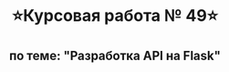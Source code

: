 <h1 align="center">&#11088Курсовая работа № 49&#11088</h1>
<h2 align="center">по теме: "Разработка API на Flask"</h2>
